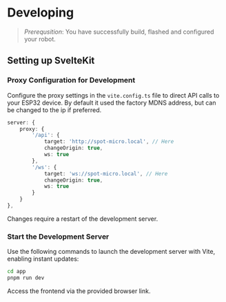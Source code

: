 # Developing

> *Prerequsition*: You have successfully build, flashed and configured your robot.

## Setting up SvelteKit

### Proxy Configuration for Development

Configure the proxy settings in the `vite.config.ts` file to direct API calls to your ESP32 device. By default it used the factory MDNS address, but can be changed to the ip if preferred.

```ts
server: {
    proxy: {
        '/api': {
            target: 'http://spot-micro.local', // Here
            changeOrigin: true,
            ws: true
        },
        '/ws': {
            target: 'ws://spot-micro.local', // Here
            changeOrigin: true,
            ws: true
        }
    }
},
```

Changes require a restart of the development server.

### Start the Development Server

Use the following commands to launch the development server with Vite, enabling instant updates:

```sh
cd app
pnpm run dev
```

Access the frontend via the provided browser link.
